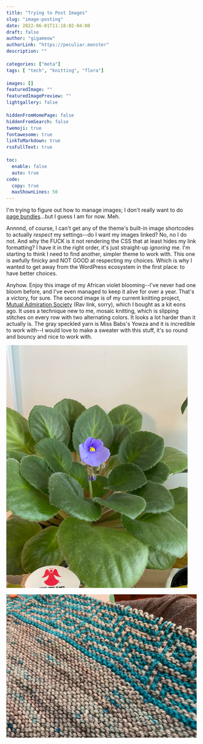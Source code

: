 ```yaml
---
title: "Trying to Post Images"
slug: "image-posting"
date: 2022-06-01T11:18:02-04:00
draft: false
author: "gigameow"
authorLink: "https://peculiar.monster"
description: ""

categories: ["meta"]
tags: [ "tech", "knitting", "flora"]

images: []
featuredImage: ""
featuredImagePreview: ""
lightgallery: false

hiddenFromHomePage: false
hiddenFromSearch: false
twemoji: true
fontawesome: true
linkToMarkdown: true
rssFullText: true

toc:
  enable: false
  auto: true
code:
  copy: true
  maxShownLines: 50
---
```

I'm trying to figure out how to manage images; I don't really want to do [page bundles](https://gohugo.io/content-management/page-bundles/)...but I guess I am for now. Meh.

<!--more-->
Annnnd, of course, I can't get any of the theme's built-in image shortcodes to actually _respect_ my settings--do I want my images linked? No, no I do not. And why the FUCK is it not rendering the CSS that at least hides my link formatting? I have it in the right order, it's just straight-up _ignoring_ me. I'm starting to think I need to find another, simpler theme to work with. This one is awfully finicky and NOT GOOD at respecting my choices. Which is why I wanted to get away from the WordPress ecosystem in the first place: to have better choices.

Anyhow. Enjoy this image of my African violet blooming--I've never had one bloom before, and I've even managed to keep it alive for over a year. That's a victory, for sure. The second image is of my current knitting project, [Mutual Admiration Society](https://www.ravelry.com/patterns/library/mutual-admiration-society) (Rav link, sorry), which I bought as a kit eons ago. It uses a technique new to me, mosaic knitting, which is slipping stitches on every row with two alternating colors. It looks a lot harder than it actually is. The gray speckled yarn is Miss Babs's Yowza and it is incredible to work with--I would love to make a sweater with this stuff, it's so round and bouncy and nice to work with.

![This is an African Violet.](20220531-african-violet.jpeg)

![This is mosaic knitting.](20220531-mosaic-knitting.jpeg)

<!-- {{< image src="patreon-header-full-size.jpg" alt="an image of a spaaaaaace" height="600" width="800" linked="false" >}} -->
<!-- ![spaaaaaace](patreon-header-full-size.jpg) -->
